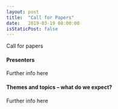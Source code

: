```yaml
---
layout: post
title:  "Call for Papers"
date:   2019-03-19 08:00:00
isStaticPost: false
---
```

Call for papers

#### Presenters 

Further info here<br/>

#### Themes and topics – what do we expect?

Further info here<br/>
